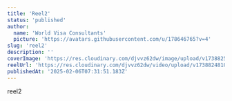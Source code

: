 ```yaml
---
title: 'Reel2'
status: 'published'
author:
  name: 'World Visa Consultants'
  picture: 'https://avatars.githubusercontent.com/u/178646765?v=4'
slug: 'reel2'
description: ''
coverImage: 'https://res.cloudinary.com/djvvz62dw/image/upload/v1738825234/greywall/reels/ReelCoverImage/reel6_bd4um0.webp'
reelUrl: 'https://res.cloudinary.com/djvvz62dw/video/upload/v1738824810/greywall/reels/AQNuZknPX5--KoXRd2SEBXb32EVKowb_Wjrbk2rRvTYMBoQIjbXDMljOU9L5Sx-W7lrQNx2xwgXgo3I8u0ETP6JwcSUc2S0ABrJDy0E_v0ma7s.mp4'
publishedAt: '2025-02-06T07:31:51.183Z'
---
```


reel2